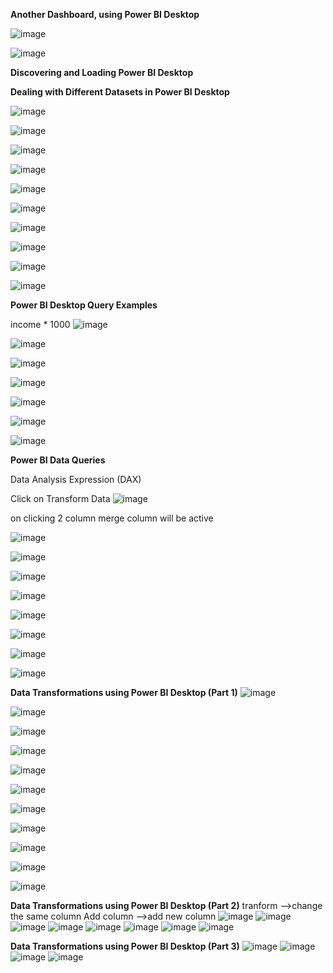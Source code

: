 **Another Dashboard, using Power BI Desktop**

![image](https://github.com/princit/Data_Analysis_and_Bussiness_Intelligence/assets/29123911/05073e86-1c5c-4a3a-bfb5-291b87b75377)

![image](https://github.com/princit/Data_Analysis_and_Bussiness_Intelligence/assets/29123911/8e8c4d22-9ea7-4dd0-ad69-7fe5dbff9ebd)

**Discovering and Loading Power BI Desktop**

**Dealing with Different Datasets in Power BI Desktop**

![image](https://github.com/princit/Data_Analysis_and_Bussiness_Intelligence/assets/29123911/2e3efa21-23f4-4b9b-b83a-cbc72ec71f3b)

![image](https://github.com/princit/Data_Analysis_and_Bussiness_Intelligence/assets/29123911/67f06355-7952-489e-9047-79894a3b695b)

![image](https://github.com/princit/Data_Analysis_and_Bussiness_Intelligence/assets/29123911/3319483e-b070-439e-b3ce-5e493d88917e)

![image](https://github.com/princit/Data_Analysis_and_Bussiness_Intelligence/assets/29123911/62352e34-1866-4864-9492-360bcdbf8d3a)

![image](https://github.com/princit/Data_Analysis_and_Bussiness_Intelligence/assets/29123911/cc480793-6f57-4583-b95a-8cc2f107bbb5)

![image](https://github.com/princit/Data_Analysis_and_Bussiness_Intelligence/assets/29123911/68297f5e-49b7-4230-a43a-cd2810719147)

![image](https://github.com/princit/Data_Analysis_and_Bussiness_Intelligence/assets/29123911/261a7912-7195-4768-9243-936fb30a338c)

![image](https://github.com/princit/Data_Analysis_and_Bussiness_Intelligence/assets/29123911/62b30162-b38b-43ec-9478-146674ea0306)

![image](https://github.com/princit/Data_Analysis_and_Bussiness_Intelligence/assets/29123911/bef7193a-da5d-45ba-853f-691d2ef1ea9c)

![image](https://github.com/princit/Data_Analysis_and_Bussiness_Intelligence/assets/29123911/9322516b-fa30-47f8-a45c-c9b8d583ace2)

**Power BI Desktop Query Examples**

income * 1000
![image](https://github.com/princit/Data_Analysis_and_Bussiness_Intelligence/assets/29123911/0d965928-5ed5-4550-afaa-14f3ec5e4187)

![image](https://github.com/princit/Data_Analysis_and_Bussiness_Intelligence/assets/29123911/8c7fe930-f025-48b9-bdad-ac5ac5be780b)

![image](https://github.com/princit/Data_Analysis_and_Bussiness_Intelligence/assets/29123911/d063f1c3-976e-4314-9e1f-dde5b8d9b26e)

![image](https://github.com/princit/Data_Analysis_and_Bussiness_Intelligence/assets/29123911/c37dc6e6-e378-45b4-9c5b-7284ae9546ab)

![image](https://github.com/princit/Data_Analysis_and_Bussiness_Intelligence/assets/29123911/710c8203-3aec-4a75-99ec-24b3ab1d2b62)

![image](https://github.com/princit/Data_Analysis_and_Bussiness_Intelligence/assets/29123911/a8fe366b-fd57-4061-b69b-7c65ac85ba93)

![image](https://github.com/princit/Data_Analysis_and_Bussiness_Intelligence/assets/29123911/1350a143-1a81-4832-a434-483fe2ecfb0b)


**Power BI Data Queries**

Data Analysis Expression (DAX)

Click on Transform Data
![image](https://github.com/princit/Data_Analysis_and_Bussiness_Intelligence/assets/29123911/7a1aa544-640d-43a9-8047-d1afd13abcca)

on clicking 2 column merge column will be active

![image](https://github.com/princit/Data_Analysis_and_Bussiness_Intelligence/assets/29123911/cb73c51e-3437-4790-86bd-1182b94c8963)

![image](https://github.com/princit/Data_Analysis_and_Bussiness_Intelligence/assets/29123911/41bccb57-db19-4faa-ac99-400a35ccc3f5)

![image](https://github.com/princit/Data_Analysis_and_Bussiness_Intelligence/assets/29123911/550c7bfb-aecd-46b6-8b87-e35cd323f2ad)

![image](https://github.com/princit/Data_Analysis_and_Bussiness_Intelligence/assets/29123911/970a43c5-088d-4c7d-affa-7e2d604f6eb5)

![image](https://github.com/princit/Data_Analysis_and_Bussiness_Intelligence/assets/29123911/ecdc3ff4-f836-487f-9a0c-1cae6c5c0a68)

![image](https://github.com/princit/Data_Analysis_and_Bussiness_Intelligence/assets/29123911/fa822335-8d46-4444-9a26-15b45768d357)

![image](https://github.com/princit/Data_Analysis_and_Bussiness_Intelligence/assets/29123911/84441718-17d0-4d66-8e74-68894ebaa8d1)

![image](https://github.com/princit/Data_Analysis_and_Bussiness_Intelligence/assets/29123911/a4b89b0f-47ea-443b-99a6-22849d9f10d8)

**Data Transformations using Power BI Desktop (Part 1)**
![image](https://github.com/princit/Data_Analysis_and_Bussiness_Intelligence/assets/29123911/47eaa68f-51c1-4d47-bb84-0107fac4f71b)

![image](https://github.com/princit/Data_Analysis_and_Bussiness_Intelligence/assets/29123911/eab31acf-ee28-45f3-a87a-ceb788c9071a)

![image](https://github.com/princit/Data_Analysis_and_Bussiness_Intelligence/assets/29123911/f5ad9c15-d011-43af-9855-933fdffe7a37)

![image](https://github.com/princit/Data_Analysis_and_Bussiness_Intelligence/assets/29123911/5a21f349-a622-4ccc-ac1a-b105e913ca72)

![image](https://github.com/princit/Data_Analysis_and_Bussiness_Intelligence/assets/29123911/7cefd125-a471-4256-ada6-8d006567ccc6)

![image](https://github.com/princit/Data_Analysis_and_Bussiness_Intelligence/assets/29123911/dbc241b4-1560-47e2-9a2a-d73255cce366)

![image](https://github.com/princit/Data_Analysis_and_Bussiness_Intelligence/assets/29123911/cdc7eaeb-88eb-4bd2-b4e4-982d3b7ce865)

![image](https://github.com/princit/Data_Analysis_and_Bussiness_Intelligence/assets/29123911/62daabf8-b1c4-4b4a-9691-9f75fd356fcc)

![image](https://github.com/princit/Data_Analysis_and_Bussiness_Intelligence/assets/29123911/d0225b74-3b40-4e78-807a-4b49fcf5d443)

![image](https://github.com/princit/Data_Analysis_and_Bussiness_Intelligence/assets/29123911/d17f85ef-c5fa-4ec8-bebc-52cc8bbb4af5)

![image](https://github.com/princit/Data_Analysis_and_Bussiness_Intelligence/assets/29123911/2463966d-d71b-45e0-b0c5-77130e9b6d44)

**Data Transformations using Power BI Desktop (Part 2)**
tranform -->change the same column
Add column -->add new column
![image](https://github.com/princit/Data_Analysis_and_Bussiness_Intelligence/assets/29123911/0803878c-c114-4bec-88d2-dedf7483e631)
![image](https://github.com/princit/Data_Analysis_and_Bussiness_Intelligence/assets/29123911/25beea89-553f-4ba6-a607-8fb3a0ae2985)
![image](https://github.com/princit/Data_Analysis_and_Bussiness_Intelligence/assets/29123911/e5c7a8a7-77ad-462b-a9da-74603255f259)
![image](https://github.com/princit/Data_Analysis_and_Bussiness_Intelligence/assets/29123911/1cc2d768-405f-4406-b8da-918968f32f5a)
![image](https://github.com/princit/Data_Analysis_and_Bussiness_Intelligence/assets/29123911/e8a755ee-c49b-4e89-b5e0-2b59a1b351c3)
![image](https://github.com/princit/Data_Analysis_and_Bussiness_Intelligence/assets/29123911/eeef3f04-1be2-4f6d-abc4-c06602b4b420)
![image](https://github.com/princit/Data_Analysis_and_Bussiness_Intelligence/assets/29123911/267ceace-57d9-4a63-974a-da65e4fb3f7c)
![image](https://github.com/princit/Data_Analysis_and_Bussiness_Intelligence/assets/29123911/6c153045-dcb9-4057-83c2-79b243632d85)

**Data Transformations using Power BI Desktop (Part 3)**
![image](https://github.com/princit/Data_Analysis_and_Bussiness_Intelligence/assets/29123911/1a8f2123-db8d-490b-b327-a4b3410a3772)
![image](https://github.com/princit/Data_Analysis_and_Bussiness_Intelligence/assets/29123911/b50dfd89-96d9-460a-b783-7ee06a0bfc20)
![image](https://github.com/princit/Data_Analysis_and_Bussiness_Intelligence/assets/29123911/8882ab78-c079-42ab-a4b1-76d8593f3783)
![image](https://github.com/princit/Data_Analysis_and_Bussiness_Intelligence/assets/29123911/f0aafc77-78fc-4d88-a189-3a9010da5d97)


